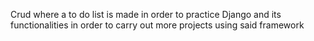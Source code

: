 Crud where a to do list is made in order to practice Django and its functionalities in order to carry out more projects using said framework
